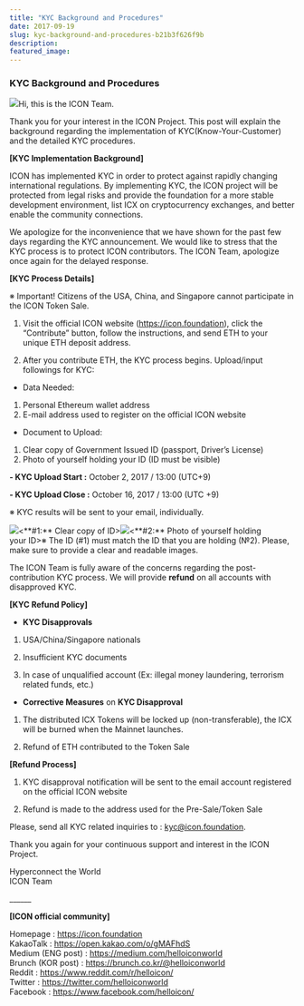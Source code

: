 ```yaml
---
title: "KYC Background and Procedures"
date: 2017-09-19
slug: kyc-background-and-procedures-b21b3f626f9b
description:
featured_image:
---
```


### **KYC Background and Procedures**

![](https://cdn-images-1.medium.com/max/800/1*-MlUzEHIC8IPBCksEC4EUQ.png)Hi, this is the ICON Team.

Thank you for your interest in the ICON Project. This post will explain the background regarding the implementation of KYC(Know-Your-Customer) and the detailed KYC procedures.

**[KYC Implementation Background]**

ICON has implemented KYC in order to protect against rapidly changing international regulations. By implementing KYC, the ICON project will be protected from legal risks and provide the foundation for a more stable development environment, list ICX on cryptocurrency exchanges, and better enable the community connections.

We apologize for the inconvenience that we have shown for the past few days regarding the KYC announcement. We would like to stress that the KYC process is to protect ICON contributors. The ICON Team, apologize once again for the delayed response.

**[KYC Process Details]**

※ Important! Citizens of the USA, China, and Singapore cannot participate in the ICON Token Sale.

1. Visit the official ICON website (<https://icon.foundation>), click the “Contribute” button, follow the instructions, and send ETH to your unique ETH deposit address.

2. After you contribute ETH, the KYC process begins. Upload/input followings for KYC:

* Data Needed:
1. Personal Ethereum wallet address
2. E-mail address used to register on the official ICON website
* Document to Upload:
1. Clear copy of Government Issued ID (passport, Driver’s License)
2. Photo of yourself holding your ID (ID must be visible)

**- KYC Upload Start :** October 2, 2017 / 13:00 (UTC+9)

**- KYC Upload Close :** October 16, 2017 / 13:00 (UTC +9)

※ KYC results will be sent to your email, individually.

**<KYC Example>**

![](https://cdn-images-1.medium.com/max/800/0*nnvD71ikPKx9k1ph.)<**#1:** Clear copy of ID>![](https://cdn-images-1.medium.com/max/800/0*NhcNCRrRijgA1k8V.)<**#2:** Photo of yourself holding your ID>※ The ID (#1) must match the ID that you are holding (№2). Please, make sure to provide a clear and readable images.

The ICON Team is fully aware of the concerns regarding the post-contribution KYC process. We will provide **refund** on all accounts with disapproved KYC.

**[KYC Refund Policy]**

* **KYC Disapprovals**

1) USA/China/Singapore nationals

2) Insufficient KYC documents

3) In case of unqualified account (Ex: illegal money laundering, terrorism related funds, etc.)

* **Corrective Measures** on **KYC Disapproval**

1) The distributed ICX Tokens will be locked up (non-transferable), the ICX will be burned when the Mainnet launches.

2) Refund of ETH contributed to the Token Sale

**[Refund Process]**

1) KYC disapproval notification will be sent to the email account registered on the official ICON website

2) Refund is made to the address used for the Pre-Sale/Token Sale

Please, send all KYC related inquiries to : kyc@icon.foundation.

Thank you again for your continuous support and interest in the ICON Project.

Hyperconnect the World  
ICON Team

\_\_\_\_\_\_

**[ICON official community]**

Homepage : <https://icon.foundation>  
KakaoTalk : <https://open.kakao.com/o/gMAFhdS>  
Medium (ENG post) : <https://medium.com/helloiconworld>  
Brunch (KOR post) : <https://brunch.co.kr/@helloiconworld>  
Reddit : <https://www.reddit.com/r/helloicon/>  
Twitter : <https://twitter.com/helloiconworld>  
Facebook : <https://www.facebook.com/helloicon/>

